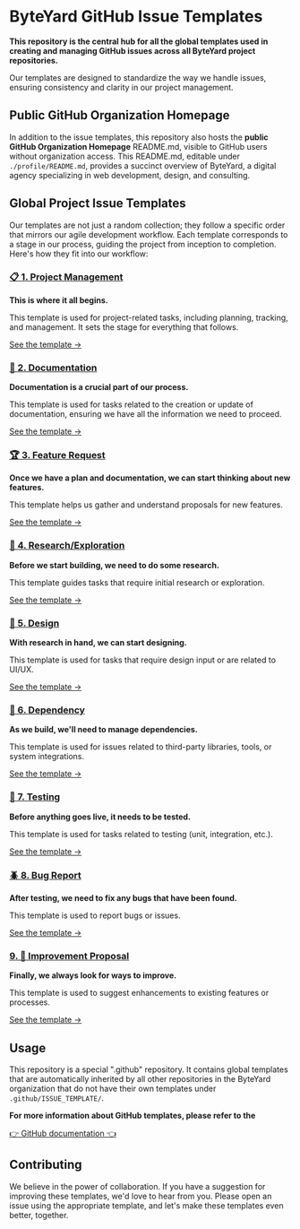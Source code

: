 # ByteYard GitHub Issue Templates

**This repository is the central hub for all the global templates used in creating and managing GitHub issues across all ByteYard project repositories.**

Our templates are designed to standardize the way we
handle issues, ensuring consistency and clarity in our
project management.

## Public GitHub Organization Homepage

In addition to the issue templates, this repository also
hosts the **public GitHub Organization Homepage** README.md,
visible to GitHub users without organization access. This
README.md, editable under `./profile/README.md`, provides
a succinct overview of ByteYard, a digital agency
specializing in web development, design, and consulting.

## Global Project Issue Templates

Our templates are not just a random collection; they
follow a specific order that mirrors our agile development
workflow. Each template corresponds to a stage in our
process, guiding the project from inception to completion.
Here's how they fit into our workflow:

### [📋 1. Project Management](.github/ISSUE_TEMPLATE/01%20Project%20Management.yml)

**This is where it all begins.**

This template is used for project-related tasks, including planning, tracking, and
management. It sets the stage for everything that follows.

[See the template →](.github/ISSUE_TEMPLATE/01%20Project%20Management.yml#L1-L7)

### [📝 2. Documentation](.github/ISSUE_TEMPLATE/09%20Documentation.yml)

**Documentation is a crucial part of our process.**

This template is used for tasks related to the creation or
update of documentation, ensuring we have all the
information we need to proceed.

[See the template →](.github/ISSUE_TEMPLATE/09%20Documentation.yml#L1-L8)

### [🏆 3. Feature Request](.github/ISSUE_TEMPLATE/03%20Feature%20Request.yml)

**Once we have a plan and documentation, we can start thinking about new features.**

This template helps us gather and understand proposals for new features.

[See the template →](.github/ISSUE_TEMPLATE/03%20Feature%20Request.yml#L1-L8)

### [🔭 4. Research/Exploration](.github/ISSUE_TEMPLATE/05%20Research-Exploration.yml)

**Before we start building, we need to do some research.**

This template guides tasks that require initial research or exploration.

[See the template →](.github/ISSUE_TEMPLATE/05%20Research-Exploration.yml#L1-L20)

### [🌈 5. Design](.github/ISSUE_TEMPLATE/08%20Design.yml)

**With research in hand, we can start designing.**

This template is used for tasks that require design input or are related to UI/UX.

[See the template →](.github/ISSUE_TEMPLATE/08%20Design.yml#L1-L8)

### [💾 6. Dependency](.github/ISSUE_TEMPLATE/07%20Dependency.yml)

**As we build, we'll need to manage dependencies.**

This template is used for issues related to third-party libraries, tools, or system integrations.

[See the template →](.github/ISSUE_TEMPLATE/07%20Dependency.yml#L1-L8)

### [🤖 7. Testing](.github/ISSUE_TEMPLATE/06%20Testing.yml)

**Before anything goes live, it needs to be tested.**

This template is used for tasks related to testing (unit, integration, etc.).

[See the template →](.github/ISSUE_TEMPLATE/06%20Testing.yml#L1-L20)

### [🪲 8. Bug Report](.github/ISSUE_TEMPLATE/02%20Bug%20Report.yml)

**After testing, we need to fix any bugs that have been found.**

This template is used to report bugs or issues.

[See the template →](.github/ISSUE_TEMPLATE/02%20Bug%20Report.yml#L1-L6)

### [9. 🌟 Improvement Proposal](.github/ISSUE_TEMPLATE/04%20Improvement%20Proposal.yml)

**Finally, we always look for ways to improve.**

This template is used to suggest enhancements to existing features or processes.

[See the template →](.github/ISSUE_TEMPLATE/04%20Improvement%20Proposal.yml#L1-L20)

## Usage

This repository is a special ".github" repository. It
contains global templates that are automatically inherited
by all other repositories in the ByteYard organization
that do not have their own templates under
`.github/ISSUE_TEMPLATE/`.

**For more information about GitHub templates, please refer
to the**

[👉 GitHub documentation 👈](https://docs.github.com/en/communities/using-templates-to-encourage-useful-issues-and-pull-requests/about-issue-and-pull-request-templates)

## Contributing

We believe in the power of collaboration. If you have a
suggestion for improving these templates, we'd love to
hear from you. Please open an issue using the appropriate
template, and let's make these templates even better,
together.
